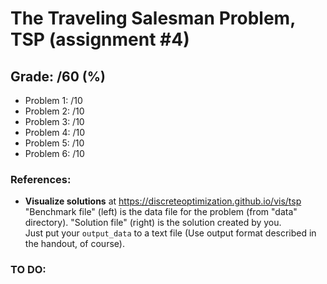 # The Traveling Salesman Problem, TSP (assignment #4)

## Grade: /60 (%)

- Problem 1: /10
- Problem 2: /10
- Problem 3: /10
- Problem 4: /10
- Problem 5: /10
- Problem 6: /10

### References:

- **Visualize solutions** at https://discreteoptimization.github.io/vis/tsp <br>
  "Benchmark file" (left) is the data file for the problem (from "data" directory). "Solution file" (right) is the
  solution created by you.<br>
  Just put your `output_data` to a text file (Use output format described in the handout, of course).

### TO DO:
